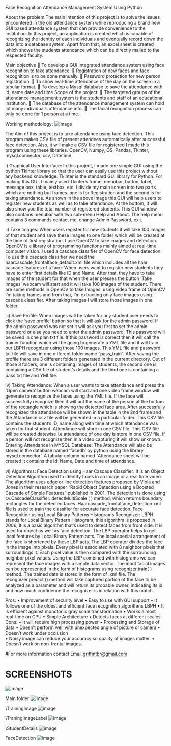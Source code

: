Face Recognition Attendance Management System Using Python

About the problem
The main intention of this project is to solve the issues encountered in the old attendance system while reproducing a brand new GUI based attendance system that can provide convenience to the institution. In this project, an application is created which is capable of recognizing the identity of each individuals and eventually record down the data into a database system. Apart from that, an excel sheet is created which shows the students attendance which can be directly mailed to the respected faculty.

Main objective
	To develop a GUI integrated attendance system using face recognition to take attendance.
	Registration of new faces and face recognition is to be done manually.
	Password protection for new person registration.
	To show real-time attendance of the day on the screen in a tabular format.
	To develop a Mysql database to save the attendance with id, name date and time
Scope of the project:
	The targeted groups of the attendance management system is the students and staff of an educational institution. 
	The database of the attendance management system can hold lot many individual’s attendance info.
	 The facial recognition process can only be done for 1 person at a time.

 
Working methodology:
![image](https://user-images.githubusercontent.com/77448860/172699029-721bd1a9-0d83-4f2d-9137-12f0c2d7eadb.png)

The Aim of this project is to take attendance using face detection. This program makes CSV file of present attendees automatically after successful face detection. Also, it will make a CSV file for registered 
I made this program using these libraries. OpenCV, Numpy, OS, Pandas, Tkinter, mysql.connector, csv, Datetime 

i) Graphical User Interface:
In this project, I made one simple GUI using the python Tkinter library so that the user can easily use this project without any backend knowledge. Tkinter is the standard GUI library for Python.
For making this GUI. I mainly used Tkinter’s frame, menubar, button, label, message box, table, textbox, etc. I divide my main screen into two parts which are nothing but frames. one is for Registration and the second is for taking attendance.
As shown in the above image this GUI will help users to register new students as well as to take attendance. At the bottom, it will also show you the total number of registered students.
This GUI window also contains menubar with two sub-menu Help and About. The help menu contains 3 commands contact me, change Admin Password, exit.

ii) Take Images:
When users register for new students it will take 100 images of that student and save these images to one folder which will be created at the time of first registration. I use OpenCV to take images and detection.
OpenCV is a library of programming functions mainly aimed at real-time computer vision. I used a cascade classifier of OpenCV for face detection. To use this cascade classifier we need the haarcascade_frontalface_default.xml file which includes all the haar cascade features of a face.
When users want to register new students they have to enter first details like ID and Name. After that, they have to take images of the student for that when the user presses the button ‘Take Images’ webcam will start and it will take 100 images of the student.
There are some methods in OpenCV to take Images. using video frame of OpenCV I’m taking frames and from that, I’m extracting only face images using cascade classifier. After taking images I will store those images in one folder.

iii) Save Profile:
When images will be taken for any student user needs to click the ‘save profile’ button so that it will ask for the admin password. If the admin password was not set it will ask you first to set the admin password or else you need to enter the admin password. This password will be saved in one plan txt file.
If this password is correct then it will call the trainer function which will be going to generate a YML file and it will train our LBPH recognizer using those 100 images. This YML file and password txt file will save in one different folder name “pass_train”.
After saving the profile there are 3 different folders generated in the current directory. Out of those 3 folders, one is containing images of students, the second one is containing a CSV file of student’s details and the third one is containing a pass.txt file and YMLfile.

iv) Taking Attendance:
When a user wants to take attendance and press the ‘Open camera’ button webcam will start and one video frame window will generate to recognize the faces using the YML file. If the face will successfully recognize then it will put the name of the person at the bottom of the rectangle which is showing the detected face area.
After successfully recognized the attendance will be shown in the table in the 2nd frame and the Attandance.csv file will be generated in a particular folder. This CSV file contains the student’s ID, name along with time at which attendance was taken for that student.
Attendance will store in one CSV file. This CSV file will be created datewise i.e attendance of one day is store in one CSV file. If a person will not recognize then in a video capturing it will show unknown. 
Entering Attendance in MYSQL Database: The Attendance will also be stored in the database named ‘facedb’ by python using the library mysql.connector’. A tabular column named “Attendance sheet will be created it contains the id, Name, Date and time of attendance.

vi) Algorithms:
Face Detection using Haar Cascade Classifier:  It is an Object Detection Algorithm used to identify faces in an image or a real time     video. The algorithm uses edge or line detection features proposed by Viola and Jones in their research paper “Rapid Object Detection using a Boosted Cascade of Simple Features” published in 2001. The detection is done using cv.CascadeClassifier. detectMultiScale ( ) method, which returns boundary rectangles for the detected faces. Haarcascade_frontalface_detection.xml file is used to train the classifier for accurate face detection.
Face Recognition using Local Binary Patterns Histograms Recognizer: 
LBPH stands for Local Binary Pattern Histogram, this algorithm is proposed in 2006, It is a basic algorithm that’s used to detect faces from front side. It is used for object as well as face detection. The LBP operator helps to get local features by Local Binary Pattern acts. The local special arrangement of the face is shortened by these LBP acts. The LBP operator divides the face in the image into pixels. Every pixel is associated with 8 neighbor pixels that surroundings it. Each pixel value is then compared with the surrounding neighbor pixel values. Using the LBP combined with histograms we can represent the face images with a simple data vector. The input facial images can be represented in the form of histograms using recognizer.train( ) method. The trained data is stored in the form of .xml file. The recognizer.predict () method will take captured portion of the face to be analyzed as a parameter and will return its probable owner, indicating its id and how much confidence the recognizer is in relation with this match.

Pros:
•	Improvement of security level
•	Easy to use with GUI support
•	It follows  one of the oldest and efficient face recognition algorithms LBPH 
•	It is efficient against monotonic gray scale transformation
•	Works almost real-time on CPU
•	Simple Architecture
•	Detects faces at different scales
Cons:
•	It will require high processing power
•	Processing and Storage of data
•	Doesn’t perform well with unexpected angle of picture or camera
•	Doesn’t work under occlusion	
•	Noisy image can reduce your accuracy so quality of images matter.
•	Doesn’t work on non-frontal images.

#For more information contact
Email:griffintbr@gmail.com

# SCREENSHOTS
![image](https://user-images.githubusercontent.com/77448860/172698617-db68ae7b-992d-4b0a-8ce0-cef5409bfd00.png)


Main folder
![image](https://user-images.githubusercontent.com/77448860/172698097-2eb160a3-1428-4a26-92db-cb7e1abe63ce.png)

\TrainingImage
![image](https://user-images.githubusercontent.com/77448860/172698362-43ae2e7c-8470-44ee-815b-e0c31e7c3cf2.png)

\TraningImageLabel
![image](https://user-images.githubusercontent.com/77448860/172698476-909db639-5a89-4e82-8071-399668d652d9.png)

\StudentDetails
![image](https://user-images.githubusercontent.com/77448860/172698572-2cf1eebf-9935-4942-b600-ee9fd636212f.png)

FaceDetection
![image](https://user-images.githubusercontent.com/77448860/172698732-3c2662b4-eebe-4142-bfb4-b95b399323e4.png)

